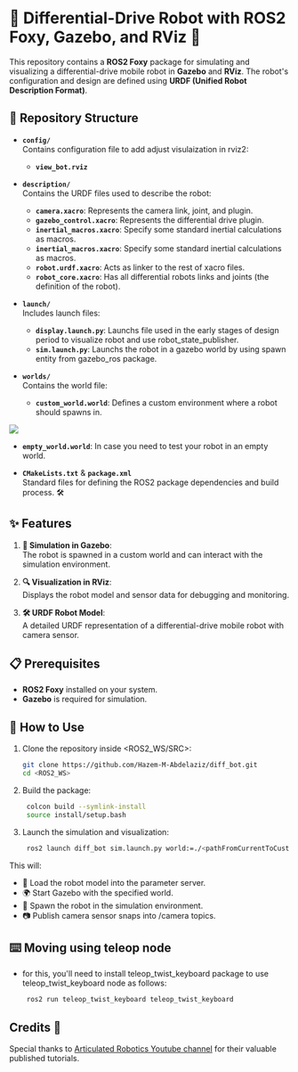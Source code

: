 # 🚗 Differential-Drive Robot with ROS2 Foxy, Gazebo, and RViz 🚗

This repository contains a **ROS2 Foxy** package for simulating and visualizing a differential-drive mobile robot in **Gazebo** and **RViz**. The robot's configuration and design are defined using **URDF (Unified Robot Description Format)**.


## 📂 Repository Structure

- **`config/`**  
  Contains configuration file to add adjust visulaization in rviz2:  
  - **`view_bot.rviz`**

- **`description/`**  
  Contains the URDF files used to describe the robot:
  - **`camera.xacro`**: Represents the camera link, joint, and plugin.
  - **`gazebo_control.xacro`**: Represents the differential drive plugin.
  - **`inertial_macros.xacro`**: Specify some standard inertial calculations as macros.
  - **`inertial_macros.xacro`**: Specify some standard inertial calculations as macros.
  - **`robot.urdf.xacro`**: Acts as linker to the rest of xacro files.
  - **`robot_core.xacro`**: Has all differential robots links and joints (the definition of the robot).

- **`launch/`**  
  Includes launch files:
  - **`display.launch.py`**: Launchs file used in the early stages of design period to visualize robot and use robot_state_publisher.  
  - **`sim.launch.py`**: Launchs the robot in a gazebo world by using spawn entity from gazebo_ros package.

- **`worlds/`**  
  Contains the world file:
  - **`custom_world.world`**: Defines a custom environment where a robot should spawns in.
<img src="https://github.com/user-attachments/assets/9b831404-0650-4ba3-88fb-475ef95437e7">

  - **`empty_world.world`**: In case you need to test your robot in an empty world. 

- **`CMakeLists.txt`** & **`package.xml`**  
  Standard files for defining the ROS2 package dependencies and build process. 🛠️

## ✨ Features

1. **🌌 Simulation in Gazebo**:  
   The robot is spawned in a custom world and can interact with the simulation environment.
   
2. **🔍 Visualization in RViz**:  
   Displays the robot model and sensor data for debugging and monitoring.

3. **🛠️ URDF Robot Model**:  
   A detailed URDF representation of a differential-drive mobile robot with camera sensor.

## 📋 Prerequisites

- **ROS2 Foxy** installed on your system.  
- **Gazebo** is required for simulation.  

## 🚀 How to Use

1. Clone the repository inside <ROS2_WS/SRC>:  
   ```bash
   git clone https://github.com/Hazem-M-Abdelaziz/diff_bot.git
   cd <ROS2_WS>
2. Build the package:
   ```bash
    colcon build --symlink-install
    source install/setup.bash
3. Launch the simulation and visualization:
   ```bash
    ros2 launch diff_bot sim.launch.py world:=./<pathFromCurrentToCustomWorldFileWithExtension>

This will:
- 📜 Load the robot model into the parameter server.
- 🌍 Start Gazebo with the specified world.
- 🤖 Spawn the robot in the simulation environment.
- 📷 Publish camera sensor snaps into /camera topics.

## ⌨️ Moving using teleop node
- for this, you'll need to install teleop_twist_keyboard package to use teleop_twist_keyboard node as follows:
   ```bash
    ros2 run teleop_twist_keyboard teleop_twist_keyboard

## Credits 🙌
Special thanks to [Articulated Robotics Youtube channel](https://www.youtube.com/@ArticulatedRobotics) for their valuable published tutorials.
